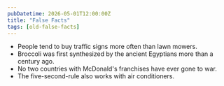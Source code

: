 ```yaml
---
pubDatetime: 2026-05-01T12:00:00Z
title: "False Facts"
tags: [old-false-facts]
---
```


- People tend to buy traffic signs more often than lawn mowers.
- Broccoli was first synthesized by the ancient Egyptians more than a century ago.
- No two countries with McDonald's franchises have ever gone to war.
- The five-second-rule also works with air conditioners.
